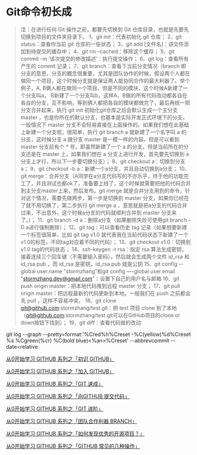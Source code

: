 # Git命令初长成
>注：在进行任何 Git 操作之前，都要先切换到 Git 仓库目录，也就是先要先切换到项目的文件夹目录下。
1、git init：代表初始化 git 仓库；
2、git status：查看你当前 git 仓库的一些状态；
3、git add [文件名]：讲文件添加到待提交的缓存中；
4、git rm –cached：移除这个缓存；
5、git commit -m ‘该次提交的修改描述’：执行提交操作；
6、git log：查看所有产生的 commit 记录；
7、git branch：查看下当前分支情况（branch 即分支的意思，分支的概念很重要，尤其是团队协作的时候，假设两个人都在做同一个项目，这个时候分支就是保证两人能协同合作的最大利器了。举个例子，A, B俩人都在做同一个项目，但是不同的模块，这个时候A新建了一个分支叫a， B新建了一个分支叫b，这样A、B做的所有代码改动都各自在各自的分支，互不影响，等到俩人都把各自的模块都做完了，最后再统一把分支合并起来，执行 git init 初始化git仓库之后会默认生成一个主分支 master ，也是你所在的默认分支，也基本是实际开发正式环境下的分支，一般情况下 master 分支不会轻易直接在上面操作的，如果我们想在此基础上新建一个分支呢，很简单，执行 git branch a 就新建了一个名字叫 a 的分支，这时候分支 a 跟分支 master 是一模一样的内容，但是可以看到 master 分支前有个 * 号，即虽然新建了一个 a 的分支，但是当前所在的分支还是在 master 上，如果我们想在 a 分支上进行开发，首先要先切换到 a 分支上才行，所以下一步要切换分支）；
8、git checkout a：切换到分支a；
9、git checkout -b a：新建一个a分支，并且自动切换到a分支；
10、git merge：合并分支（A同学在a分支代码写的不亦乐乎，终于他的功能完工了，并且测试也都ok了，准备要上线了，这个时候就需要把他的代码合并到主分支master上来，然后发布。git merge 就是合并分支用到的命令，针对这个情况，需要先做两步，第一步是切换到 master 分支，如果你已经在了就不用切换了，第二步执行 git merge a ，意思就是把a分支的代码合并过来，不出意外，这个时候a分支的代码就顺利合并到 master 分支来了。）；
11、git branch -d a：删除a分支（如果删除失败可使用git branch -D a进行强制删除）；
12、git tag：可以查看历史 tag 记录（如果想要新建一个标签很简单，比如 git tag v1.0 就代表我在当前代码状态下新建了一个v1.0的标签，不同tag对应着不同的代码）；
13、git checkout v1.0：切换到 v1.0 tag的代码状态；
14、ssh-keygen -t rsa：指定 rsa 算法生成密钥，接着连续三个回车键（不需要输入密码），然后就会生成两个文件 id_rsa 和 id_rsa.pub ，而 id_rsa 是密钥，id_rsa.pub 就是公钥
15、git config --global user.name "stormzhang"和git config —-global user.email "stormzhang.dev@gmail.com"：设置下自己的用户名与邮箱
16、git push origin master：把本地代码推到远程 master 分支；
17、git pull origin master：把远程最新的代码更新到本地。一般我们在 push 之前都会先 pull ，这样不容易冲突。
18、git clone git@github.com:stormzhang/test.git：把 test 项目 clone 到了本地（git@github.com:stormzhang/test.git可以在GitHub项目的clone or down按钮下找到）；
19、git diff：查看代码做的改动




git log --graph --pretty=format:'%Cred%h%Creset -%C(yellow)%d%Creset %s %Cgreen(%cr) %C(bold blue)<%an>%Creset' --abbrevcommit --date=relative

[从0开始学习 GITHUB 系列之「初识 GITHUB」](http://stormzhang.com/github/2016/05/25/learn-github-from-zero1/)

[从0开始学习 GITHUB 系列之「加入 GITHUB」](http://stormzhang.com/github/2016/05/26/learn-github-from-zero2/)

[从0开始学习 GITHUB 系列之「GIT 速成」](http://stormzhang.com/github/2016/05/30/learn-github-from-zero3/)

[从0开始学习 GITHUB 系列之「向GITHUB 提交代码」](http://stormzhang.com/github/2016/06/04/learn-github-from-zero4/)

[从0开始学习 GITHUB 系列之「GIT 进阶」](http://stormzhang.com/github/2016/06/16/learn-github-from-zero5/)

[从0开始学习 GITHUB 系列之「团队合作利器 BRANCH」](http://stormzhang.com/github/2016/07/09/learn-from-github-from-zero6/)

[从0开始学习 GITHUB 系列之「如何发现优秀的开源项目？」](http://stormzhang.com/github/2016/07/28/learn-github-from-zero7/)

[从0开始学习 GITHUB 系列之「GITHUB 常见的几种操作」](http://stormzhang.com/github/2016/09/21/learn-github-from-zero8/)
